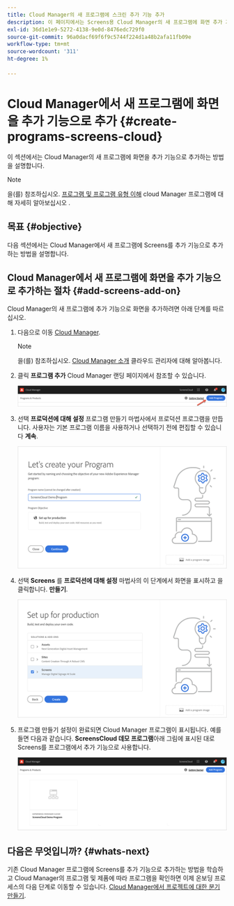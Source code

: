 ```yaml
---
title: Cloud Manager의 새 프로그램에 스크린 추가 기능 추가
description: 이 페이지에서는 Screens용 Cloud Manager의 새 프로그램에 화면 추가 기능을 as a Cloud Service으로 추가하는 방법에 대해 설명합니다.
exl-id: 36d1e1e9-5272-4138-9e0d-8476edc729f0
source-git-commit: 96a0dacf69f6f9c5744f224d1a48b2afa11fb09e
workflow-type: tm+mt
source-wordcount: '311'
ht-degree: 1%

---
```


# Cloud Manager에서 새 프로그램에 화면을 추가 기능으로 추가 {#create-programs-screens-cloud}

이 섹션에서는 Cloud Manager의 새 프로그램에 화면을 추가 기능으로 추가하는 방법을 설명합니다.

>[!NOTE]
>을(를) 참조하십시오. [프로그램 및 프로그램 유형 이해](https://experienceleague.adobe.com/docs/experience-manager-cloud-service/onboarding/getting-access/understand-program-types.html?lang=en) cloud Manager 프로그램에 대해 자세히 알아보십시오 .

## 목표 {#objective}

다음 섹션에서는 Cloud Manager에서 새 프로그램에 Screens를 추가 기능으로 추가하는 방법을 설명합니다.

## Cloud Manager에서 새 프로그램에 화면을 추가 기능으로 추가하는 절차 {#add-screens-add-on}

Cloud Manager의 새 프로그램에 추가 기능으로 화면을 추가하려면 아래 단계를 따르십시오.

1. 다음으로 이동 [Cloud Manager](https://my.cloudmanager.adobe.com/).

   >[!NOTE]
   >을(를) 참조하십시오. [Cloud Manager 소개](https://experienceleague.adobe.com/docs/experience-manager-cloud-service/onboarding/onboarding-concepts/cloud-manager-introduction.html?lang=en) 클라우드 관리자에 대해 알아봅니다.

1. 클릭 **프로그램 추가** Cloud Manager 랜딩 페이지에서 참조할 수 있습니다.

   ![이미지](/help/screens-cloud/assets/onboarding/onboard-screens-addon1.png)

1. 선택 **프로덕션에 대해 설정** 프로그램 만들기 마법사에서 프로덕션 프로그램을 만듭니다. 사용자는 기본 프로그램 이름을 사용하거나 선택하기 전에 편집할 수 있습니다 **계속**.

   ![이미지](/help/screens-cloud/assets/onboarding/onboard-screens-addon2.png)

1. 선택 **Screens** 를 **프로덕션에 대해 설정** 마법사의 이 단계에서 화면을 표시하고 을 클릭합니다. **만들기**.

   ![이미지](/help/screens-cloud/assets/onboarding/onboard-screens-addon3.png)

1. 프로그램 만들기 설정이 완료되면 Cloud Manager 프로그램이 표시됩니다. 예를 들면 다음과 같습니다. **ScreensCloud 데모 프로그램**&#x200B;아래 그림에 표시된 대로 Screens를 프로그램에서 추가 기능으로 사용합니다.

   ![이미지](/help/screens-cloud/assets/onboarding/onboard-screens-addon4.png)

## 다음은 무엇입니까? {#whats-next}

기존 Cloud Manager 프로그램에 Screens를 추가 기능으로 추가하는 방법을 학습하고 Cloud Manager의 프로그램 및 제품에 따라 프로그램을 확인하면 이제 온보딩 프로세스의 다음 단계로 이동할 수 있습니다. [Cloud Manager에서 프로젝트에 대한 분기 만들기](/help/screens-cloud/onboarding-screens-cloud/creating-a-branch.md).

